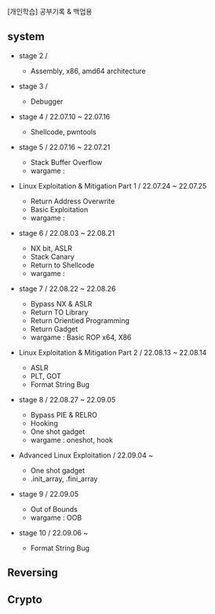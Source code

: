 <t1> [개인학습] 공부기록 & 백업용 </t1>

<h2> system </h2>

- stage 2 / 
  * Assembly, x86, amd64 architecture

- stage 3 / 
  * Debugger

- stage 4 / 22.07.10 ~ 22.07.16
  * Shellcode, pwntools

- stage 5 / 22.07.16 ~ 22.07.21
  * Stack Buffer Overflow
  * wargame : 
 
- Linux Exploitation & Mitigation Part 1 / 22.07.24 ~ 22.07.25
  * Return Address Overwrite
  * Basic Exploitation
  * wargame : 
 
- stage 6 / 22.08.03 ~ 22.08.21
  * NX bit, ASLR
  * Stack Canary
  * Return to Shellcode
  * wargame : 

- stage 7 / 22.08.22 ~ 22.08.26
  * Bypass NX & ASLR
  * Return TO Library
  * Return Orientied Programming
  * Return Gadget
  * wargame : Basic ROP x64, X86

- Linux Exploitation & Mitigation Part 2 / 22.08.13 ~ 22.08.14
  * ASLR
  * PLT, GOT
  * Format String Bug
  
- stage 8 / 22.08.27 ~ 22.09.05
  * Bypass PIE & RELRO
  * Hooking
  * One shot gadget
  * wargame : oneshot, hook
  
- Advanced Linux Exploitation / 22.09.04 ~ 
  * One shot gadget
  * .init_array, .fini_array

- stage 9 / 22.09.05
  * Out of Bounds
  * wargame : OOB

- stage 10 / 22.09.06 ~ 
  * Format String Bug



<h2> Reversing </h2>




<h2> Crypto </h2>



